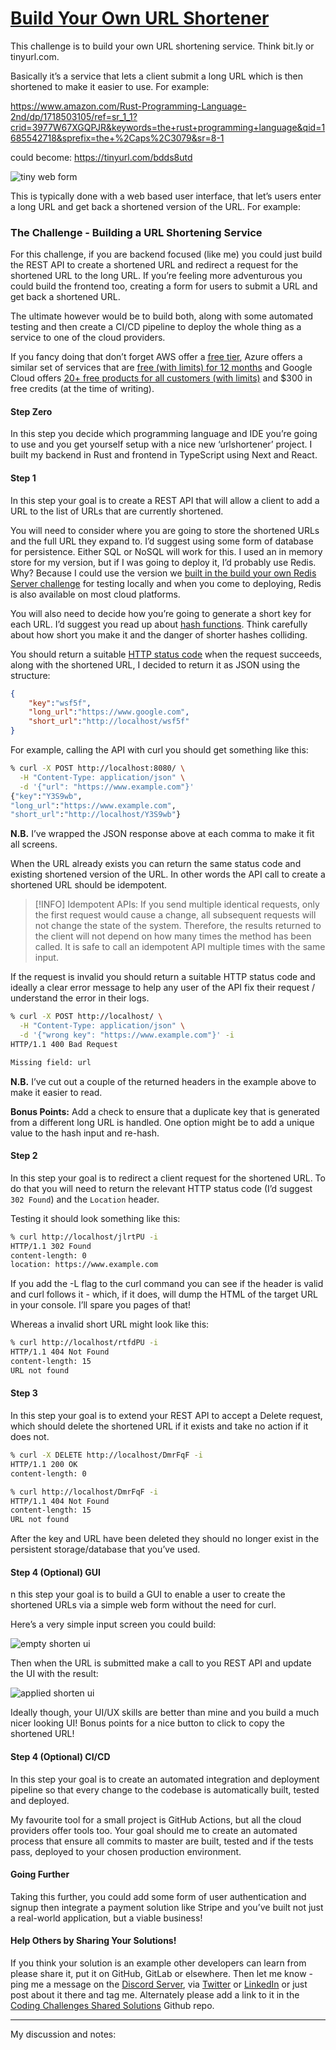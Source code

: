 # [Build Your Own URL Shortener](https://codingchallenges.fyi/challenges/challenge-url-shortener/)

This challenge is to build your own URL shortening service. Think bit.ly or tinyurl.com.

Basically it’s a service that lets a client submit a long URL which is then shortened to make it easier to use. For example:

https://www.amazon.com/Rust-Programming-Language-2nd/dp/1718503105/ref=sr_1_1?crid=3977W67XGQPJR&keywords=the+rust+programming+language&qid=1685542718&sprefix=the+%2Caps%2C3079&sr=8-1

could become: https://tinyurl.com/bdds8utd

![tiny web form](./images/tinyui.png)

This is typically done with a web based user interface, that let’s users enter a long URL and get back a shortened version of the URL. For example:

<!-- <details> -->
<!-- <summary>Challenge ??</summary> -->

### The Challenge - Building a URL Shortening Service

For this challenge, if you are backend focused (like me) you could just build the REST API to create a shortened URL and redirect a request for the shortened URL to the long URL. If you’re feeling more adventurous you could build the frontend too, creating a form for users to submit a URL and get back a shortened URL.

The ultimate however would be to build both, along with some automated testing and then create a CI/CD pipeline to deploy the whole thing as a service to one of the cloud providers.

If you fancy doing that don’t forget AWS offer a [free tier](https://cloud.google.com/free), Azure offers a similar set of services that are [free (with limits) for 12 months](https://azure.microsoft.com/en-gb/free/) and Google Cloud offers [20+ free products for all customers (with limits)](https://cloud.google.com/free) and $300 in free credits (at the time of writing).

#### Step Zero

In this step you decide which programming language and IDE you’re going to use and you get yourself setup with a nice new ‘urlshortener’ project. I built my backend in Rust and frontend in TypeScript using Next and React.

#### Step 1

In this step your goal is to create a REST API that will allow a client to add a URL to the list of URLs that are currently shortened.

You will need to consider where you are going to store the shortened URLs and the full URL they expand to. I’d suggest using some form of database for persistence. Either SQL or NoSQL will work for this. I used an in memory store for my version, but if I was going to deploy it, I’d probably use Redis. Why? Because I could use the version we [built in the build your own Redis Server challenge](https://codingchallenges.fyi/challenges/challenge-redis) for testing locally and when you come to deploying, Redis is also available on most cloud platforms.

You will also need to decide how you’re going to generate a short key for each URL. I’d suggest you read up about [hash functions](https://en.wikipedia.org/wiki/Hash_function). Think carefully about how short you make it and the danger of shorter hashes colliding.

You should return a suitable [HTTP status code](https://developer.mozilla.org/en-US/docs/Web/HTTP/Status) when the request succeeds, along with the shortened URL, I decided to return it as JSON using the structure:

```json
{
    "key":"wsf5f",
    "long_url":"https://www.google.com",
    "short_url":"http://localhost/wsf5f"
}
```

For example, calling the API with curl you should get something like this:

```sh
% curl -X POST http://localhost:8080/ \
  -H "Content-Type: application/json" \
  -d '{"url": "https://www.example.com"}'
{"key":"Y3S9wb",
"long_url":"https://www.example.com",
"short_url":"http://localhost/Y3S9wb"}
```

**N.B.** I’ve wrapped the JSON response above at each comma to make it fit all screens.

When the URL already exists you can return the same status code and existing shortened version of the URL. In other words the API call to create a shortened URL should be idempotent.

> [!INFO]
> Idempotent APIs: If you send multiple identical requests, only the first request would cause a change, all subsequent requests will not change the state of the system. Therefore, the results returned to the client will not depend on how many times the method has been called. It is safe to call an idempotent API multiple times with the same input.

If the request is invalid you should return a suitable HTTP status code and ideally a clear error message to help any user of the API fix their request / understand the error in their logs.

```sh
% curl -X POST http://localhost/ \
  -H "Content-Type: application/json" \
  -d '{"wrong key": "https://www.example.com"}' -i
HTTP/1.1 400 Bad Request

Missing field: url
```

**N.B.** I’ve cut out a couple of the returned headers in the example above to make it easier to read.

**Bonus Points:** Add a check to ensure that a duplicate key that is generated from a different long URL is handled. One option might be to add a unique value to the hash input and re-hash.

#### Step 2

In this step your goal is to redirect a client request for the shortened URL. To do that you will need to return the relevant HTTP status code (I’d suggest ```302 Found```) and the ```Location``` header.

Testing it should look something like this:

```sh
% curl http://localhost/jlrtPU -i
HTTP/1.1 302 Found
content-length: 0
location: https://www.example.com
```

If you add the -L flag to the curl command you can see if the header is valid and curl follows it - which, if it does, will dump the HTML of the target URL in your console. I’ll spare you pages of that!

Whereas a invalid short URL might look like this:

```sh
% curl http://localhost/rtfdPU -i
HTTP/1.1 404 Not Found
content-length: 15
URL not found
```

#### Step 3

In this step your goal is to extend your REST API to accept a Delete request, which should delete the shortened URL if it exists and take no action if it does not.

```sh
% curl -X DELETE http://localhost/DmrFqF -i
HTTP/1.1 200 OK
content-length: 0
```

```sh
% curl http://localhost/DmrFqF -i
HTTP/1.1 404 Not Found
content-length: 15
URL not found
```

After the key and URL have been deleted they should no longer exist in the persistent storage/database that you’ve used.

#### Step 4 (Optional) GUI

n this step your goal is to build a GUI to enable a user to create the shortened URLs via a simple web form without the need for curl.

Here’s a very simple input screen you could build:

![empty shorten ui](./images/emptyui.png)


Then when the URL is submitted make a call to you REST API and update the UI with the result:

![applied shorten ui](./images/shortenedui.png)

Ideally though, your UI/UX skills are better than mine and you build a much nicer looking UI! Bonus points for a nice button to click to copy the shortened URL!

#### Step 4 (Optional) CI/CD

In this step your goal is to create an automated integration and deployment pipeline so that every change to the codebase is automatically built, tested and deployed.

My favourite tool for a small project is GitHub Actions, but all the cloud providers offer tools too. Your goal should me to create an automated process that ensure all commits to master are built, tested and if the tests pass, deployed to your chosen production environment.

#### Going Further

Taking this further, you could add some form of user authentication and signup then integrate a payment solution like Stripe and you’ve built not just a real-world application, but a viable business!

#### Help Others by Sharing Your Solutions!

If you think your solution is an example other developers can learn from please share it, put it on GitHub, GitLab or elsewhere. Then let me know - ping me a message on the [Discord Server](https://discord.gg/zv4RKDcEKV), via [Twitter](https://twitter.com/johncrickett) or [LinkedIn](https://www.linkedin.com/in/johncrickett/) or just post about it there and tag me. Alternately please add a link to it in the [Coding Challenges Shared Solutions](https://github.com/CodingChallengesFYI/SharedSolutions) Github repo.


<!-- </details> -->

<hr/>

My discussion and notes:
